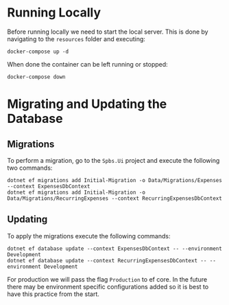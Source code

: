 
# Running Locally

Before running locally we need to start the local server. This is done by navigating to the ```resources``` folder and executing:

```
docker-compose up -d
```

When done the container can be left running or stopped:

```
docker-compose down
```

# Migrating and Updating the Database

## Migrations

To perform a migration, go to the ```Spbs.Ui``` project and execute the following two commands:

```
dotnet ef migrations add Initial-Migration -o Data/Migrations/Expenses --context ExpensesDbContext
dotnet ef migrations add Initial-Migration -o Data/Migrations/RecurringExpenses --context RecurringExpensesDbContext 
```

## Updating

To apply the migrations execute the following commands:

```
dotnet ef database update --context ExpensesDbContext -- --environment Development
dotnet ef database update --context RecurringExpensesDbContext -- --environment Development
```

For production we will pass the flag ```Production``` to ef core. In the future there may be environment specific configurations added so it is best to have this practice from the start.